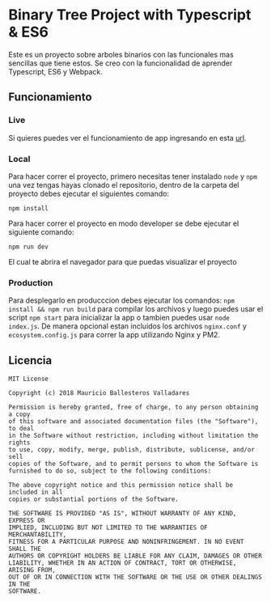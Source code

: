 # Binary Tree Project with Typescript & ES6

Este es un proyecto sobre arboles binarios con las funcionales mas sencillas que tiene
estos. Se creo con la funcionalidad de aprender Typescript, ES6 y Webpack.

## Funcionamiento

### Live

Si quieres puedes ver el funcionamiento de app ingresando en esta [url](http://tree.mauriballes.me).

### Local

Para hacer correr el proyecto, primero necesitas tener instalado `node` y `npm`
una vez tengas hayas clonado el repositorio, dentro de la carpeta del proyecto debes
ejecutar el siguientes comando:

`npm install`

Para hacer correr el proyecto en modo developer se debe ejecutar el siguiente comando:

`npm run dev`

El cual te abrira el navegador para que puedas visualizar el proyecto

### Production

Para desplegarlo en producccion debes ejecutar los comandos: `npm install && npm run build` para compilar
los archivos y luego puedes usar el script `npm start` para inicializar la app o tambien
puedes usar `node index.js`. De manera opcional estan incluidos los archivos `nginx.conf`
y `ecosystem.config.js` para correr la app utilizando Nginx y PM2.

## Licencia

```
MIT License

Copyright (c) 2018 Mauricio Ballesteros Valladares

Permission is hereby granted, free of charge, to any person obtaining a copy
of this software and associated documentation files (the "Software"), to deal
in the Software without restriction, including without limitation the rights
to use, copy, modify, merge, publish, distribute, sublicense, and/or sell
copies of the Software, and to permit persons to whom the Software is
furnished to do so, subject to the following conditions:

The above copyright notice and this permission notice shall be included in all
copies or substantial portions of the Software.

THE SOFTWARE IS PROVIDED "AS IS", WITHOUT WARRANTY OF ANY KIND, EXPRESS OR
IMPLIED, INCLUDING BUT NOT LIMITED TO THE WARRANTIES OF MERCHANTABILITY,
FITNESS FOR A PARTICULAR PURPOSE AND NONINFRINGEMENT. IN NO EVENT SHALL THE
AUTHORS OR COPYRIGHT HOLDERS BE LIABLE FOR ANY CLAIM, DAMAGES OR OTHER
LIABILITY, WHETHER IN AN ACTION OF CONTRACT, TORT OR OTHERWISE, ARISING FROM,
OUT OF OR IN CONNECTION WITH THE SOFTWARE OR THE USE OR OTHER DEALINGS IN THE
SOFTWARE.
```
